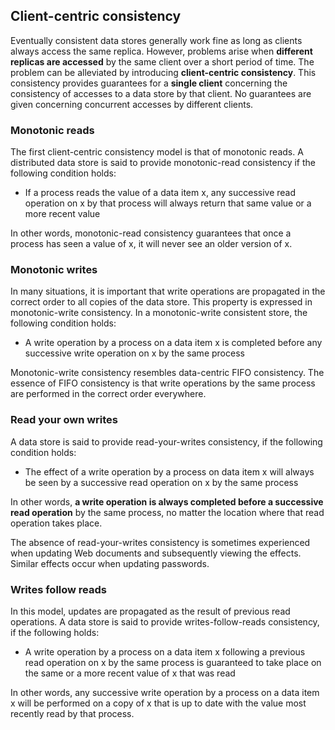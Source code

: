 ## Client-centric consistency

Eventually consistent data stores generally work fine as long as clients always access the same replica. However, problems arise when **different replicas are accessed** by the same client over a short period of time. The problem can be alleviated by introducing **client-centric consistency**. This consistency provides guarantees for a **single client** concerning the consistency of accesses to a data store by that client. No guarantees are given concerning concurrent accesses by different clients.

### Monotonic reads

The first client-centric consistency model is that of monotonic reads. A distributed data store is said to provide monotonic-read consistency if the following condition holds:

- If a process reads the value of a data item x, any successive read operation on x by that process will always return that same value or a more recent value

In other words, monotonic-read consistency guarantees that once a process has seen a value of x, it will never see an older version of x.

### Monotonic writes

In many situations, it is important that write operations are propagated in the correct order to all copies of the data store. This property is expressed in monotonic-write consistency. In a monotonic-write consistent store, the following condition holds:

- A write operation by a process on a data item x is completed before any successive write operation on x by the same process

Monotonic-write consistency resembles data-centric FIFO consistency. The essence of FIFO consistency is that write operations by the same process are performed in the correct order everywhere.

### Read your own writes

A data store is said to provide read-your-writes consistency, if the following
condition holds:

- The effect of a write operation by a process on data item x will always be seen by a successive read operation on x by the same process

In other words, **a write operation is always completed before a successive read operation** by the same process, no matter the location where that read operation takes place.

The absence of read-your-writes consistency is sometimes experienced when updating Web documents and subsequently viewing the effects. Similar effects occur when updating passwords.

### Writes follow reads

In this model, updates are propagated as the result of previous read operations. A data store is said to provide writes-follow-reads consistency, if the following holds:

- A write operation by a process on a data item x following a previous read operation on x by the same process is guaranteed to take place on the same or a more recent value of x that was read

In other words, any successive write operation by a process on a data item x will be performed on a copy of x that is up to date with the value most recently read by that process.
